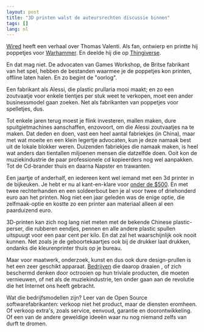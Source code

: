 ```yaml
---
layout: post
title: "3D printen walst de auteursrechten discussie binnen"
tags: []
lang: nl
---
```



[Wired](http://www.wired.com/design/2012/05/3-d-printing-patent-law/)
heeft een verhaal over Thomas Valenti. Als fan, ontwierp en
printte hij poppetjes voor [Warhammer](http://www.games-workshop.com/gws/). En deelde hij die op [Thingiverse](http://www.thingiverse.com/tag:wargame).

En dat mag niet. De advocaten van Games Workshop, de Britse fabrikant
van het spel, hebben de bestanden waarmee je de poppetjes kon printen,
offline laten halen. En zo begint de "oorlog".

Een fabrikant als Alessi, die plastic prullaria mooi maakt; en zo een
zoutvaatje voor enkele tientjes per stuk weet te verkopen, moet een
ander businessmodel gaan zoeken. Net als fabrikanten van poppetjes voor
spelletjes, dus.

Tot enkele jaren terug moest je flink investeren, mallen maken,
dure spuitgietmachines aanschaffen, enzovoort, om die Alessi zoutvaatjes
na te maken. Dat deden en doen, vast een heel aantal fabriekjes (in China),
maar met wat moeite en een klein legertje advocaten, kun je deze namaak 
best uit de lokale blokker weren. Duizenden fabriekjes die namaak maken,
is heel wat anders dan tientallen miljoenen mensen die datzelfde doen.
Ooit kon de muziekindustrie de paar professionele cd kopieerders nog wel
aanpakken. Tot de Cd-brander thuis en daarna Napster en trawanten.

Een jaartje of anderhalf, en iedereen kent wel iemand met een 3d printer 
in de bijkeuken. Je hebt er nu al kant-en-klare voor [onder de $500](http://www.solidoodle.com/). 
En met twee rechterhanden en een soldeerbout ben je al voor twee of driehonderd
euro aan het printen. Nog niet een jaar geleden was de enige optie, die
zelfmaak-optie en kostte zo een printer aan materiaal alleen al een paarduizend
euro.

3D-printen kan zich nog lang niet meten met de bekende Chinese
plastic-perser, die rubberen eendjes, pennen en alle andere plastic
spullen uitspuugt voor een paar cent per kilo. En dat zal het
waarschijnlijk ook nooit kunnen. Net zoals je de geboortekaartjes ook
bij de drukker laat drukken, ondanks die kleurenprinter thuis op je
bureau.

Maar voor maatwerk, onderzoek, kunst en dus ook dure design-prullen is
het een zeer geschikt apparaat. [Bedrijven](http://www.elsevier.nl/web/Artikel/163531/Ondernemen-Eureka-Maar-wat-dan.htm) die daarop draaien
, of zich beschermd denken door octrooien op hun triviale producten, die
moeten vernieuwen, of net als de muziekindustrie, ten onder gaan aan de
revolutie die het Internet ons heeft gebracht.

Wat die bedrijfsmodellen zijn? Leer van de Open Source
softwarefabrikanten: verkoop niet het product, maar de diensten
eromheen. Of verkoop extra's, zoals service, eenvoud, garantie en
doorontwikkeling. Of een van de andere geweldige ideeën waar nu nog
niemand zelfs van durft te dromen.
